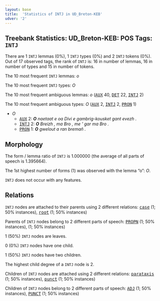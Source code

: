 ```yaml
---
layout: base
title:  'Statistics of INTJ in UD_Breton-KEB'
udver: '2'
---
```


## Treebank Statistics: UD_Breton-KEB: POS Tags: `INTJ`

There are 1 `INTJ` lemmas (0%), 1 `INTJ` types (0%) and 2 `INTJ` tokens (0%).
Out of 17 observed tags, the rank of `INTJ` is: 16 in number of lemmas, 16 in number of types and 15 in number of tokens.

The 10 most frequent `INTJ` lemmas: <em>o</em>

The 10 most frequent `INTJ` types:  <em>O</em>

The 10 most frequent ambiguous lemmas: <em>o</em> (<tt><a href="br_keb-pos-AUX.html">AUX</a></tt> 40, <tt><a href="br_keb-pos-DET.html">DET</a></tt> 22, <tt><a href="br_keb-pos-INTJ.html">INTJ</a></tt> 2)

The 10 most frequent ambiguous types:  <em>O</em> (<tt><a href="br_keb-pos-AUX.html">AUX</a></tt> 2, <tt><a href="br_keb-pos-INTJ.html">INTJ</a></tt> 2, <tt><a href="br_keb-pos-PRON.html">PRON</a></tt> 1)


* <em>O</em>
  * <tt><a href="br_keb-pos-AUX.html">AUX</a></tt> 2: <em><b>O</b> naetaat e oa Divi e gambrig-kousket gant evezh .</em>
  * <tt><a href="br_keb-pos-INTJ.html">INTJ</a></tt> 2: <em><b>O</b> Breizh , ma Bro , me ' gar ma Bro .</em>
  * <tt><a href="br_keb-pos-PRON.html">PRON</a></tt> 1: <em><b>O</b> gwelout a ran bremañ .</em>

## Morphology

The form / lemma ratio of `INTJ` is 1.000000 (the average of all parts of speech is 1.395664).

The 1st highest number of forms (1) was observed with the lemma “o”: <em>O</em>.

`INTJ` does not occur with any features.


## Relations

`INTJ` nodes are attached to their parents using 2 different relations: <tt><a href="br_keb-dep-case.html">case</a></tt> (1; 50% instances), <tt><a href="br_keb-dep-root.html">root</a></tt> (1; 50% instances)

Parents of `INTJ` nodes belong to 2 different parts of speech: <tt><a href="br_keb-pos-PROPN.html">PROPN</a></tt> (1; 50% instances),  (1; 50% instances)

1 (50%) `INTJ` nodes are leaves.

0 (0%) `INTJ` nodes have one child.

1 (50%) `INTJ` nodes have two children.

The highest child degree of a `INTJ` node is 2.

Children of `INTJ` nodes are attached using 2 different relations: <tt><a href="br_keb-dep-parataxis.html">parataxis</a></tt> (1; 50% instances), <tt><a href="br_keb-dep-punct.html">punct</a></tt> (1; 50% instances)

Children of `INTJ` nodes belong to 2 different parts of speech: <tt><a href="br_keb-pos-ADJ.html">ADJ</a></tt> (1; 50% instances), <tt><a href="br_keb-pos-PUNCT.html">PUNCT</a></tt> (1; 50% instances)

